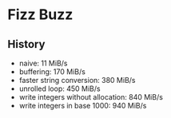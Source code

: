# Fizz Buzz

## History

- naive: 11 MiB/s
- buffering: 170 MiB/s
- faster string conversion: 380 MiB/s
- unrolled loop: 450 MiB/s
- write integers without allocation: 840 MiB/s
- write integers in base 1000: 940 MiB/s
